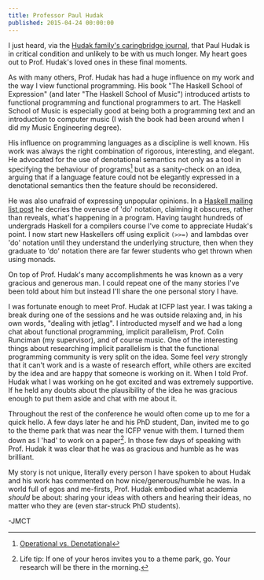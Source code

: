 ```yaml
---
title: Professor Paul Hudak
published: 2015-04-24 00:00:00
---
```


I just heard, via the [Hudak family's caringbridge
journal](http://www.caringbridge.org/visit/hudak/journal/view/id/5538f5cea589b4216c04438a),
that Paul Hudak is in critical condition and unlikely to be with us much longer.
My heart goes out to Prof. Hudak's loved ones in these final moments.

As with many others, Prof. Hudak has had a huge influence on my work and the
way I view functional programming. His book "The Haskell School of Expression"
(and later "The Haskell School of Music") introduced artists to functional
programming and functional programmers to art. The Haskell School of Music is
especially good at being both a programming text and an introduction to computer
music (I wish the book had been around when I did my Music Engineering degree).

His influence on programming languages as a discipline is well known. His work
was always the right combination of rigorous, interesting, and elegant. He
advocated for the use of denotational semantics not only as a tool in specifying
the behaviour of programs[^1] but as a sanity-check on an idea, arguing that if
a language feature could not be elegantly expressed in a denotational semantics then the
feature should be reconsidered.

[^1]: [Operational vs. Denotational](http://www.seas.upenn.edu/~sweirich/types/archive/1988/msg00071.html)

He was also unafraid of expressing unpopular opinions. In a [Haskell mailing
list post](https://mail.haskell.org/pipermail/haskell-cafe/2007-August/030178.html)
he decries the overuse of 'do' notation, claiming it obscures, rather than
reveals, what's happening in a program. Having taught hundreds of undergrads
Haskell for a compilers course I've come to appreciate Hudak's point. I now
start new Haskellers off using explicit `(>>=)` and lambdas over 'do' notation
until they understand the underlying structure, then when they graduate to 'do'
notation there are far fewer students who get thrown when using monads.

On top of Prof. Hudak's many accomplishments he was known as a very gracious and
generous man. I could repeat one of the many stories I've been told about him
but instead I'll share the one personal story I have. 

I was fortunate enough to meet Prof. Hudak at ICFP last year. I was taking a
break during one of the sessions and he was outside relaxing and, in his own
words, "dealing with jetlag". I introducted myself and we had a long chat about
functional programming, implicit parallelism, Prof. Colin Runciman (my
supervisor), and of course music. One of the interesting things about
researching implicit parallelism is that the functional programming community is
very split on the idea. Some feel *very* strongly that it can't work and is a
waste of research effort, while others are excited by the idea and are happy
that someone is working on it. When I told Prof. Hudak what I was working on he
got excited and was extremely supportive. If he held any doubts about the
plausibility of the idea he was gracious enough to put them aside and chat with
me about it.

Throughout the rest of the conference he would often come up to me for a quick
hello. A few days later he and his PhD student, Dan, invited me to go to the
theme park that was near the ICFP venue with them. I turned them down as I 'had'
to work on a paper[^2]. In those few days of speaking with Prof. Hudak it was
clear that he was as gracious and humble as he was brilliant.

[^2]: Life tip: If one of your heros invites you to a theme park, go. Your research
    will be there in the morning.

My story is not unique, literally every person I have spoken to about Hudak and
his work has commented on how nice/generous/humble he was. In a world full of
egos and me-firsts, Prof. Hudak embodied what academia *should* be about:
sharing your ideas with others and hearing their ideas, no matter who they are
(even star-struck PhD students).

-JMCT
